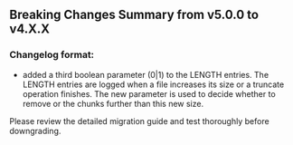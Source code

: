 ## Breaking Changes Summary from v5.0.0 to v4.X.X

### Changelog format:
- added a third boolean parameter (0|1) to the LENGTH entries. The LENGTH entries are logged when a file increases its size or a truncate operation finishes. The new parameter is used to decide whether to remove or the chunks further than this new size.

Please review the detailed migration guide and test thoroughly before downgrading.
